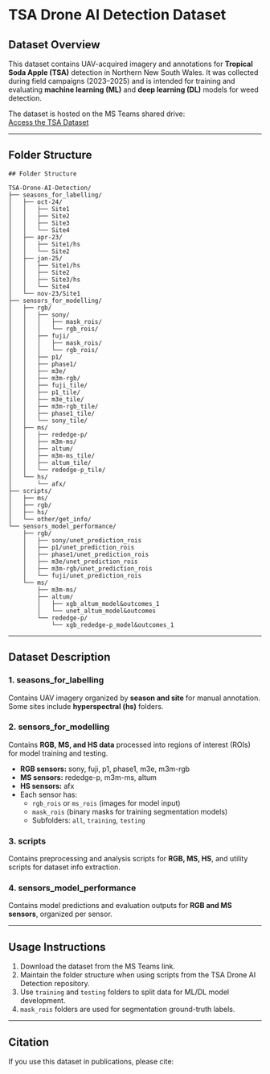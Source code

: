 # TSA Drone AI Detection Dataset

## Dataset Overview
This dataset contains UAV-acquired imagery and annotations for **Tropical Soda Apple (TSA)** detection in Northern New South Wales. It was collected during field campaigns (2023–2025) and is intended for training and evaluating **machine learning (ML)** and **deep learning (DL)** models for weed detection.  

The dataset is hosted on the MS Teams shared drive:  
[Access the TSA Dataset](https://csuprod.sharepoint.com/:f:/r/sites/RSRCH-WeedDataShared/Shared%20Documents/General/TSA-Drone-AI-Detection?csf=1&web=1&e=FypsMy)

---

## Folder Structure

```
## Folder Structure

TSA-Drone-AI-Detection/
├── seasons_for_labelling/
│   ├── oct-24/
│   │   ├── Site1
│   │   ├── Site2
│   │   ├── Site3
│   │   └── Site4
│   ├── apr-23/
│   │   ├── Site1/hs
│   │   └── Site2
│   ├── jan-25/
│   │   ├── Site1/hs
│   │   ├── Site2
│   │   ├── Site3/hs
│   │   └── Site4
│   └── nov-23/Site1
├── sensors_for_modelling/
│   ├── rgb/
│   │   ├── sony/
│   │   │   ├── mask_rois/
│   │   │   └── rgb_rois/
│   │   ├── fuji/
│   │   │   ├── mask_rois/
│   │   │   └── rgb_rois/
│   │   ├── p1/
│   │   ├── phase1/
│   │   ├── m3e/
│   │   ├── m3m-rgb/
│   │   ├── fuji_tile/
│   │   ├── p1_tile/
│   │   ├── m3e_tile/
│   │   ├── m3m-rgb_tile/
│   │   ├── phase1_tile/
│   │   └── sony_tile/
│   ├── ms/
│   │   ├── rededge-p/
│   │   ├── m3m-ms/
│   │   ├── altum/
│   │   ├── m3m-ms_tile/
│   │   ├── altum_tile/
│   │   └── rededge-p_tile/
│   └── hs/
│       └── afx/
├── scripts/
│   ├── ms/
│   ├── rgb/
│   ├── hs/
│   └── other/get_info/
└── sensors_model_performance/
    ├── rgb/
    │   ├── sony/unet_prediction_rois
    │   ├── p1/unet_prediction_rois
    │   ├── phase1/unet_prediction_rois
    │   ├── m3e/unet_prediction_rois
    │   ├── m3m-rgb/unet_prediction_rois
    │   └── fuji/unet_prediction_rois
    └── ms/
        ├── m3m-ms/
        ├── altum/
        │   ├── xgb_altum_model&outcomes_1
        │   └── unet_altum_model&outcomes
        └── rededge-p/
            └── xgb_rededge-p_model&outcomes_1
```

---

## Dataset Description

### 1. seasons_for_labelling
Contains UAV imagery organized by **season and site** for manual annotation. Some sites include **hyperspectral (hs)** folders.

### 2. sensors_for_modelling
Contains **RGB, MS, and HS data** processed into regions of interest (ROIs) for model training and testing.  

- **RGB sensors:** sony, fuji, p1, phase1, m3e, m3m-rgb  
- **MS sensors:** rededge-p, m3m-ms, altum  
- **HS sensors:** afx  
- Each sensor has:  
  - `rgb_rois` or `ms_rois` (images for model input)  
  - `mask_rois` (binary masks for training segmentation models)  
  - Subfolders: `all`, `training`, `testing`  

### 3. scripts
Contains preprocessing and analysis scripts for **RGB, MS, HS**, and utility scripts for dataset info extraction.

### 4. sensors_model_performance
Contains model predictions and evaluation outputs for **RGB and MS sensors**, organized per sensor.

---

## Usage Instructions
1. Download the dataset from the MS Teams link.  
2. Maintain the folder structure when using scripts from the TSA Drone AI Detection repository.  
3. Use `training` and `testing` folders to split data for ML/DL model development.  
4. `mask_rois` folders are used for segmentation ground-truth labels.  

---

## Citation
If you use this dataset in publications, please cite:  

